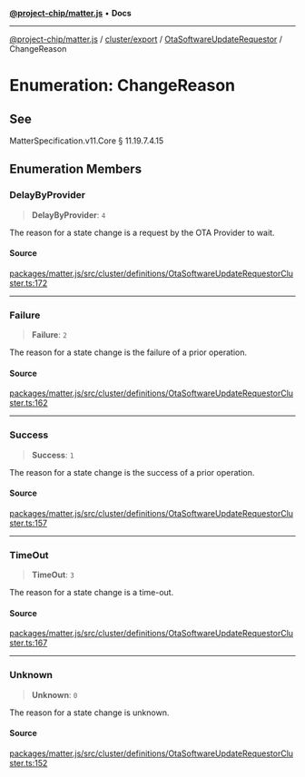 [**@project-chip/matter.js**](../../../../../README.md) • **Docs**

***

[@project-chip/matter.js](../../../../../modules.md) / [cluster/export](../../../README.md) / [OtaSoftwareUpdateRequestor](../README.md) / ChangeReason

# Enumeration: ChangeReason

## See

MatterSpecification.v11.Core § 11.19.7.4.15

## Enumeration Members

### DelayByProvider

> **DelayByProvider**: `4`

The reason for a state change is a request by the OTA Provider to wait.

#### Source

[packages/matter.js/src/cluster/definitions/OtaSoftwareUpdateRequestorCluster.ts:172](https://github.com/project-chip/matter.js/blob/7a8cbb56b87d4ccf34bec5a9a95ab40a1711324f/packages/matter.js/src/cluster/definitions/OtaSoftwareUpdateRequestorCluster.ts#L172)

***

### Failure

> **Failure**: `2`

The reason for a state change is the failure of a prior operation.

#### Source

[packages/matter.js/src/cluster/definitions/OtaSoftwareUpdateRequestorCluster.ts:162](https://github.com/project-chip/matter.js/blob/7a8cbb56b87d4ccf34bec5a9a95ab40a1711324f/packages/matter.js/src/cluster/definitions/OtaSoftwareUpdateRequestorCluster.ts#L162)

***

### Success

> **Success**: `1`

The reason for a state change is the success of a prior operation.

#### Source

[packages/matter.js/src/cluster/definitions/OtaSoftwareUpdateRequestorCluster.ts:157](https://github.com/project-chip/matter.js/blob/7a8cbb56b87d4ccf34bec5a9a95ab40a1711324f/packages/matter.js/src/cluster/definitions/OtaSoftwareUpdateRequestorCluster.ts#L157)

***

### TimeOut

> **TimeOut**: `3`

The reason for a state change is a time-out.

#### Source

[packages/matter.js/src/cluster/definitions/OtaSoftwareUpdateRequestorCluster.ts:167](https://github.com/project-chip/matter.js/blob/7a8cbb56b87d4ccf34bec5a9a95ab40a1711324f/packages/matter.js/src/cluster/definitions/OtaSoftwareUpdateRequestorCluster.ts#L167)

***

### Unknown

> **Unknown**: `0`

The reason for a state change is unknown.

#### Source

[packages/matter.js/src/cluster/definitions/OtaSoftwareUpdateRequestorCluster.ts:152](https://github.com/project-chip/matter.js/blob/7a8cbb56b87d4ccf34bec5a9a95ab40a1711324f/packages/matter.js/src/cluster/definitions/OtaSoftwareUpdateRequestorCluster.ts#L152)
